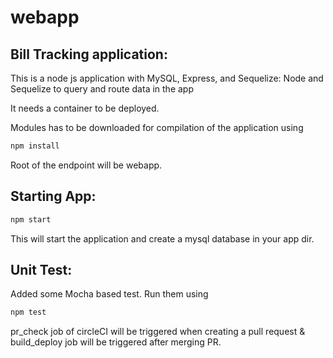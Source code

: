 # webapp
## Bill Tracking application:

This is a node js application with MySQL, Express, and Sequelize: Node and Sequelize to query and route data in the app

It needs a container to be deployed.

Modules has to be downloaded for compilation of the application using 
```bash
npm install
```

Root of the endpoint will be webapp.

## Starting App:

```bash
npm start
```
This will start the application and create a mysql database in your app dir.

## Unit Test:

Added some Mocha based test. Run them using
```bash
npm test
``` 

pr_check job of circleCI will be triggered when creating a pull request & build_deploy job will be triggered after merging PR.